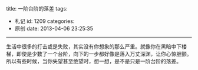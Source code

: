 title: 一阶台阶的落差
tags:
  - 札记
id: 1209
categories:
  - 原创
date: 2013-04-06 23:25:35
---

生活中很多的打击或是失败，其实没有你想象的那么严重。就像你在黑暗中下楼梯，即使是少数了一个台阶，向下的一步都好像是落入万丈深渊，让你心惊胆颤。所以有些时候，当你失望甚至绝望时，想一想，是不是只是一阶台阶的落差。